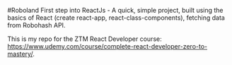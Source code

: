 #Roboland
First step into ReactJs - A quick, simple project, built using the basics of React (create react-app, react-class-components), fetching data from Robohash API.

This is my repo for the ZTM React Developer course: <a href="https://www.udemy.com/course/complete-react-developer-zero-to-mastery/">https://www.udemy.com/course/complete-react-developer-zero-to-mastery/</a>.
